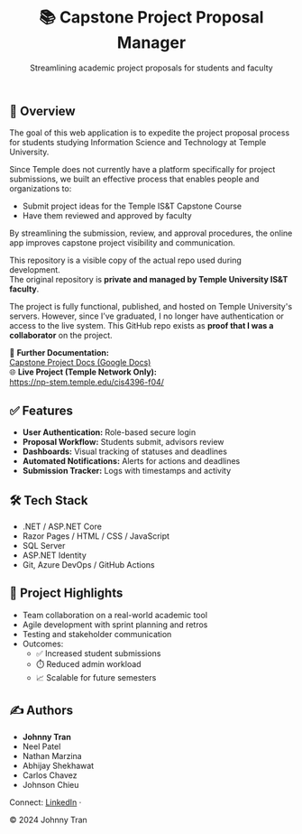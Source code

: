 <header>
  <h1>📚 Capstone Project Proposal Manager</h1>
  <p>Streamlining academic project proposals for students and faculty</p>
</header>

<main>
  <div class="section">
    <h2>📖 Overview</h2>
    <p>
      The goal of this web application is to expedite the project proposal process for students studying Information Science and Technology at Temple University.
    </p>
    <p>
      Since Temple does not currently have a platform specifically for project submissions, we built an effective process that enables people and organizations to:
    </p>
    <ul>
      <li>Submit project ideas for the Temple IS&T Capstone Course</li>
      <li>Have them reviewed and approved by faculty</li>
    </ul>
    <p>
      By streamlining the submission, review, and approval procedures, the online app improves capstone project visibility and communication.
    </p>
    <p>
      This repository is a visible copy of the actual repo used during development.<br>
      The original repository is <strong>private and managed by Temple University IS&T faculty</strong>.
    </p>
    <p>
      The project is fully functional, published, and hosted on Temple University's servers.  
      However, since I’ve graduated, I no longer have authentication or access to the live system.  
      This GitHub repo exists as <strong>proof that I was a collaborator</strong> on the project.
    </p>
    <p>
      📄 <strong>Further Documentation:</strong><br>
      <a href="https://docs.google.com/document/d/1T5RkYzr3XtUQmaPMZ0mVm3Kk7uVlGpLvS8qpSY2DpX4/edit?tab=t.0" target="_blank">Capstone Project Docs (Google Docs)</a><br>
      🌐 <strong>Live Project (Temple Network Only):</strong><br>
      <a href="https://np-stem.temple.edu/cis4396-f04/" target="_blank">https://np-stem.temple.edu/cis4396-f04/</a>
    </p>
  </div>
  
  <h2>✅ Features</h2>
  <ul>
    <li><strong>User Authentication:</strong> Role-based secure login</li>
    <li><strong>Proposal Workflow:</strong> Students submit, advisors review</li>
    <li><strong>Dashboards:</strong> Visual tracking of statuses and deadlines</li>
    <li><strong>Automated Notifications:</strong> Alerts for actions and deadlines</li>
    <li><strong>Submission Tracker:</strong> Logs with timestamps and activity</li>
  </ul>

  <h2>🛠️ Tech Stack</h2>
  <ul>
    <li>.NET / ASP.NET Core</li>
    <li>Razor Pages / HTML / CSS / JavaScript</li>
    <li>SQL Server</li>
    <li>ASP.NET Identity</li>
    <li>Git, Azure DevOps / GitHub Actions</li>
  </ul>

  <h2>🚧 Project Highlights</h2>
  <ul>
    <li>Team collaboration on a real-world academic tool</li>
    <li>Agile development with sprint planning and retros</li>
    <li>Testing and stakeholder communication</li>
    <li>Outcomes:
      <ul>
        <li>✅ Increased student submissions</li>
        <li>⏱️ Reduced admin workload</li>
        <li>📈 Scalable for future semesters</li>
      </ul>
    </li>
  </ul>

  <h2>✍️ Authors</h2>
  <ul>
    <li><strong>Johnny Tran</strong></li>
    <li>Neel Patel</li>
    <li>Nathan Marzina</li>
    <li>Abhijay Shekhawat</li>
    <li>Carlos Chavez</li>
    <li>Johnson Chieu</li>
  </ul>
  <p>
    Connect: <a href="https://www.linkedin.com/in/johnny-tran-66247b250/" target="_blank">LinkedIn</a> · 
  </p>
</main>

<footer>
  &copy; 2024 Johnny Tran
</footer>


